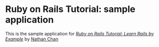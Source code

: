 # Ruby on Rails Tutorial: sample application

This is the sample application for [*Ruby on Rails Tutorial: Learn Rails by
Example*](http://www.railstutorial.org/) by [Nathan Chan](npchan@cal.berkeley.edu)
